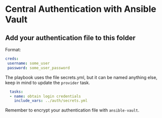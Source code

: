 # Central Authentication with Ansible Vault

## Add your authentication file to this folder

Format:

```yml
creds:
 username: some_user
 password: some_user_password
 ```

The playbook uses the file secrets.yml, but it can be named anything else, keep in mind to update the ```provider``` task.

```yml
  tasks:
  - name: obtain login credentials
    include_vars: ../auth/secrets.yml
```

Remember to encrypt your authentication file with ```ansible-vault```.
